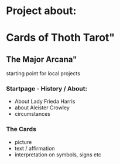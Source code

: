 # Project about:
# Cards of Thoth Tarot" 
## The Major Arcana"
starting point for local projects

 ### Startpage - History / About:
- About Lady Frieda Harris
- about Aleister Crowley
- circumstances

### The Cards
- picture
- text / affirmation
- interpretation on symbols, signs etc

